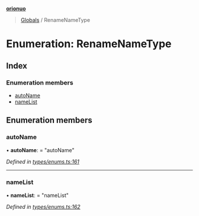 **[orionuo](../README.md)**

> [Globals](../globals.md) / RenameNameType

# Enumeration: RenameNameType

## Index

### Enumeration members

* [autoName](renamenametype.md#autoname)
* [nameList](renamenametype.md#namelist)

## Enumeration members

### autoName

•  **autoName**:  = "autoName"

*Defined in [types/enums.ts:161](https://github.com/msviha/orionuo/blob/caea5c9/src/types/enums.ts#L161)*

___

### nameList

•  **nameList**:  = "nameList"

*Defined in [types/enums.ts:162](https://github.com/msviha/orionuo/blob/caea5c9/src/types/enums.ts#L162)*
